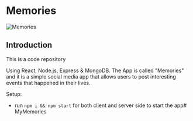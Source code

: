 # Memories

![Memories](https://i.ibb.co/Z8Y0CJv/Screenshot-2020-10-30-at-11-10-04.png)

## Introduction
This is a code repository

Using React, Node.js, Express & MongoDB.
The App is called "Memories" and it is a simple social media app that allows users to post interesting events that happened in their lives.


Setup:
- run ```npm i && npm start``` for both client and server side to start the app# MyMemories
